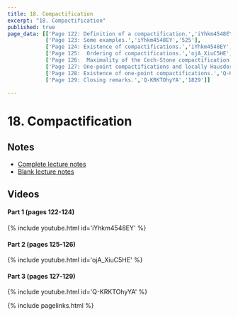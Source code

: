 ```yaml
---
title: 18. Compactification
excerpt: "18. Compactification"
published: true
page_data: [['Page 122: Definition of a compactification.','iYhkm4548EY','0'],
            ['Page 123: Some examples.','iYhkm4548EY','525'],
            ['Page 124: Existence of compactifications.','iYhkm4548EY', '931'],
            ['Page 125:  Ordering of compactifications.','ojA_XiuC5HE','0'],
            ['Page 126:  Maximality of the Cech-Stone compactification.','ojA_XiuC5HE','833'],  
            ['Page 127: One-point compactifications and locally Hausdorff spaces.','Q-KRKTOhyYA', '0'],
            ['Page 128: Existence of one-point compactifications.','Q-KRKTOhyYA','706'],
            ['Page 129: Closing remarks.','Q-KRKTOhyYA','1829']]

---
```



# 18. Compactification

## Notes

* [Complete lecture notes]({{site.baseurl}}/assets/notes/mth427_notes_18.pdf)
* [Blank lecture notes]({{site.baseurl}}/assets/blank_notes/mth427_blanks_18.pdf)

## Videos

#### Part 1 (pages 122-124)

{% include youtube.html id='iYhkm4548EY' %}

#### Part 2 (pages 125-126)

{% include youtube.html id='ojA_XiuC5HE' %}

#### Part 3 (pages 127-129)

{% include youtube.html id='Q-KRKTOhyYA' %}


{% include pagelinks.html %}
